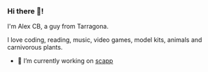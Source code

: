 ### Hi there :metal:!

I'm Alex CB, a guy from Tarragona.

I love coding, reading, music, video games, model kits, animals and carnivorous plants.

- 🔭 I’m currently working on [scapp](https://github.com/lyquid/scapp)

<!--
**lyquid/lyquid** is a ✨ _special_ ✨ repository because its `README.md` (this file) appears on your GitHub profile.

Here are some ideas to get you started:

- 🔭 I’m currently working on ...
- 🌱 I’m currently learning ...
- 👯 I’m looking to collaborate on ...
- 🤔 I’m looking for help with ...
- 💬 Ask me about ...
- 📫 How to reach me: ...
- 😄 Pronouns: ...
- ⚡ Fun fact: ...
-->
